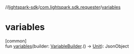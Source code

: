 //[lightspark-sdk](../../index.md)/[com.lightspark.sdk.requester](index.md)/[variables](variables.md)

# variables

[common]\
fun [variables](variables.md)(builder: [VariableBuilder](-variable-builder/index.md).() -&gt; [Unit](https://kotlinlang.org/api/latest/jvm/stdlib/kotlin/-unit/index.html)): JsonObject
